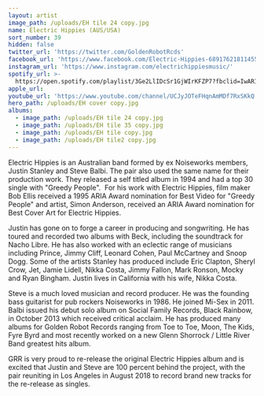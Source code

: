 ```yaml
---
layout: artist
image_path: /uploads/EH tile 24 copy.jpg
name: Electric Hippies (AUS/USA)
sort_number: 39
hidden: false
twitter_url: 'https://twitter.com/GoldenRobotRcds'
facebook_url: 'https://www.facebook.com/Electric-Hippies-689176218114554/'
instagram_url: 'https://www.instagram.com/electrichippiesmusic/'
spotify_url: >-
  https://open.spotify.com/playlist/3Ge2LlIDcSr1GjWIrKFZP7?fbclid=IwAR1UCWRa7rbogGsq2H226Uz-3j0Tftt94k1U0WOjW1ZykzsEB6ofF6eBa7U
apple_url:
youtube_url: 'https://www.youtube.com/channel/UCJyJOTeFHqnAmMDf7RxSKkQ'
hero_path: /uploads/EH cover copy.jpg
albums:
  - image_path: /uploads/EH tile 24 copy.jpg
  - image_path: /uploads/EH tile 35 copy.jpg
  - image_path: /uploads/EH tile copy.jpg
  - image_path: /uploads/EH tile2 copy.jpg
---
```


Electric Hippies is an Australian band formed by ex Noiseworks members, Justin Stanley and Steve Balbi. The pair also used the same name for their production work. They released a self titled album in 1994 and had a top 30 single with "Greedy People".  For his work with Electric Hippies, film maker Bob Ellis received a 1995 ARIA Award nomination for Best Video for "Greedy People" and artist, Simon Anderson, received an ARIA Award nomination for Best Cover Art for Electric Hippies.

Justin has gone on to forge a career in producing and songwriting. He has toured and recorded two albums with Beck, including the soundtrack for Nacho Libre. He has also worked with an eclectic range of musicians including Prince, Jimmy Cliff, Leonard Cohen, Paul McCartney and Snoop Dogg. Some of the artists Stanley has produced include Eric Clapton, Sheryl Crow, Jet, Jamie Lidell, Nikka Costa, Jimmy Fallon, Mark Ronson, Mocky and Ryan Bingham. Justin lives in California with his wife, Nikka Costa.

Steve is a much loved musician and record producer. He was the founding bass guitarist for pub rockers Noiseworks in 1986. He joined Mi-Sex in 2011. Balbi issued his debut solo album on Social Family Records, Black Rainbow, in October 2013 which received critical acclaim. He has produced many albums for Golden Robot Records ranging from Toe to Toe, Moon, The Kids, Fyre Byrd and most recently worked on a new Glenn Shorrock / Little River Band greatest hits album.

GRR is very proud to re-release the original Electric Hippies album and is excited that Justin and Steve are 100 percent behind the project, with the pair reuniting in Los Angeles in August 2018 to record brand new tracks for the re-release as singles.